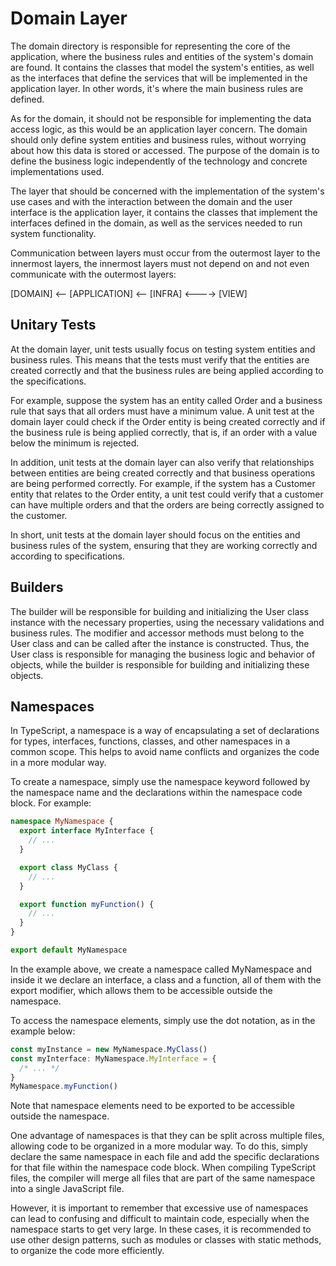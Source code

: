 # Domain Layer

The domain directory is responsible for representing the core of the application, where the business rules and entities of the system's domain are found. It contains the classes that model the system's entities, as well as the interfaces that define the services that will be implemented in the application layer. In other words, it's where the main business rules are defined.

As for the domain, it should not be responsible for implementing the data access logic, as this would be an application layer concern. The domain should only define system entities and business rules, without worrying about how this data is stored or accessed. The purpose of the domain is to define the business logic independently of the technology and concrete implementations used.

The layer that should be concerned with the implementation of the system's use cases and with the interaction between the domain and the user interface is the application layer, it contains the classes that implement the interfaces defined in the domain, as well as the services needed to run system functionality.

Communication between layers must occur from the outermost layer to the innermost layers, the innermost layers must not depend on and not even communicate with the outermost layers:

[DOMAIN] <-- [APPLICATION] <-- [INFRA] <----> [VIEW]

## Unitary Tests

At the domain layer, unit tests usually focus on testing system entities and business rules. This means that the tests must verify that the entities are created correctly and that the business rules are being applied according to the specifications.

For example, suppose the system has an entity called Order and a business rule that says that all orders must have a minimum value. A unit test at the domain layer could check if the Order entity is being created correctly and if the business rule is being applied correctly, that is, if an order with a value below the minimum is rejected.

In addition, unit tests at the domain layer can also verify that relationships between entities are being created correctly and that business operations are being performed correctly. For example, if the system has a Customer entity that relates to the Order entity, a unit test could verify that a customer can have multiple orders and that the orders are being correctly assigned to the customer.

In short, unit tests at the domain layer should focus on the entities and business rules of the system, ensuring that they are working correctly and according to specifications.

## Builders

The builder will be responsible for building and initializing the User class instance with the necessary properties, using the necessary validations and business rules. The modifier and accessor methods must belong to the User class and can be called after the instance is constructed. Thus, the User class is responsible for managing the business logic and behavior of objects, while the builder is responsible for building and initializing these objects.

## Namespaces

In TypeScript, a namespace is a way of encapsulating a set of declarations for types, interfaces, functions, classes, and other namespaces in a common scope. This helps to avoid name conflicts and organizes the code in a more modular way.

To create a namespace, simply use the namespace keyword followed by the namespace name and the declarations within the namespace code block. For example:

```ts
namespace MyNamespace {
  export interface MyInterface {
    // ...
  }

  export class MyClass {
    // ...
  }

  export function myFunction() {
    // ...
  }
}

export default MyNamespace
```

In the example above, we create a namespace called MyNamespace and inside it we declare an interface, a class and a function, all of them with the export modifier, which allows them to be accessible outside the namespace.

To access the namespace elements, simply use the dot notation, as in the example below:

```ts
const myInstance = new MyNamespace.MyClass()
const myInterface: MyNamespace.MyInterface = {
  /* ... */
}
MyNamespace.myFunction()
```

Note that namespace elements need to be exported to be accessible outside the namespace.

One advantage of namespaces is that they can be split across multiple files, allowing code to be organized in a more modular way. To do this, simply declare the same namespace in each file and add the specific declarations for that file within the namespace code block. When compiling TypeScript files, the compiler will merge all files that are part of the same namespace into a single JavaScript file.

However, it is important to remember that excessive use of namespaces can lead to confusing and difficult to maintain code, especially when the namespace starts to get very large. In these cases, it is recommended to use other design patterns, such as modules or classes with static methods, to organize the code more efficiently.
